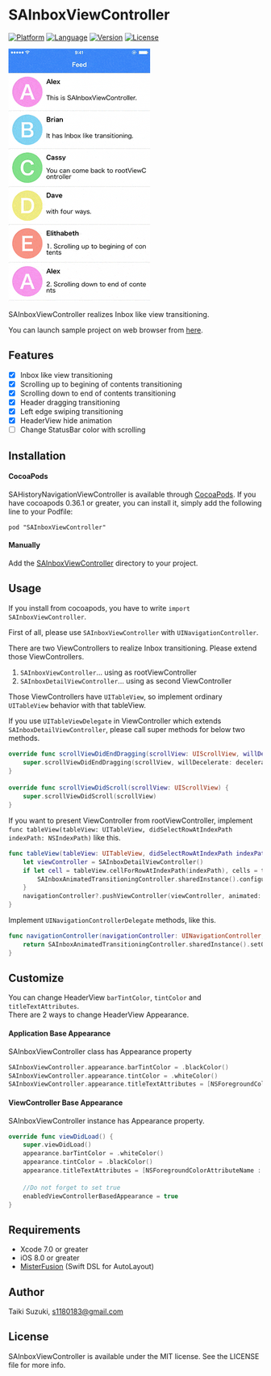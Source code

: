 # SAInboxViewController

[![Platform](http://img.shields.io/badge/platform-ios-blue.svg?style=flat
)](https://developer.apple.com/iphone/index.action)
[![Language](http://img.shields.io/badge/language-swift-brightgreen.svg?style=flat
)](https://developer.apple.com/swift)
[![Version](https://img.shields.io/cocoapods/v/SAInboxViewController.svg?style=flat)](http://cocoapods.org/pods/SAInboxViewController)
[![License](https://img.shields.io/cocoapods/l/SAInboxViewController.svg?style=flat)](http://cocoapods.org/pods/SAInboxViewController)

![](./SampleImage/sample.gif)

SAInboxViewController realizes Inbox like view transitioning.

You can launch sample project on web browser from [here](https://appetize.io/app/gxu9drpm7cqbe60mjqf2nv59t4?device=iphone5s&scale=75&orientation=portrait).

## Features

- [x] Inbox like view transitioning
- [x] Scrolling up to begining of contents transitioning
- [x] Scrolling down to end of contents transitioning
- [x] Header dragging transitioning
- [x] Left edge swiping transitioning
- [x] HeaderView hide animation
- [ ] Change StatusBar color with scrolling

## Installation

#### CocoaPods

SAHistoryNavigationViewController is available through [CocoaPods](http://cocoapods.org). If you have cocoapods 0.36.1 or greater, you can install
it, simply add the following line to your Podfile:

	pod "SAInboxViewController"


#### Manually

Add the [SAInboxViewController](./SAInboxViewController) directory to your project.

## Usage

If you install from cocoapods, you have to write `import SAInboxViewController`.

First of all, please use `SAInboxViewController` with `UINavigationController`.

There are two ViewControllers to realize Inbox transitioning. Please extend those ViewControllers.

1. `SAInboxViewController`... using as rootViewController
2. `SAInboxDetailViewController`... using as second ViewController

Those ViewControllers have `UITableView`, so implement ordinary `UITableView` behavior with that tableView.

If you use `UITableViewDelegate` in ViewController which extends `SAInboxDetailViewController`, please call super methods for below two methods.

```swift
override func scrollViewDidEndDragging(scrollView: UIScrollView, willDecelerate decelerate: Bool) {
    super.scrollViewDidEndDragging(scrollView, willDecelerate: decelerate)
}

override func scrollViewDidScroll(scrollView: UIScrollView) {
	super.scrollViewDidScroll(scrollView)
}
```

If you want to present ViewController from rootViewController, implement `func tableView(tableView: UITableView, didSelectRowAtIndexPath indexPath: NSIndexPath)` like this.

```swift
func tableView(tableView: UITableView, didSelectRowAtIndexPath indexPath: NSIndexPath) {
    let viewController = SAInboxDetailViewController()
    if let cell = tableView.cellForRowAtIndexPath(indexPath), cells = tableView.visibleCells() as? [UITableViewCell] {
        SAInboxAnimatedTransitioningController.sharedInstance().configureCotainerView(view, cell: cell, cells: cells, headerImage: headerView.screenshotImage())
    }
    navigationController?.pushViewController(viewController, animated: true)
}
```

Implement `UINavigationControllerDelegate` methods, like this.

```swift
func navigationController(navigationController: UINavigationController, animationControllerForOperation operation: UINavigationControllerOperation, fromViewController fromVC: UIViewController, toViewController toVC: UIViewController) -> UIViewControllerAnimatedTransitioning? {
    return SAInboxAnimatedTransitioningController.sharedInstance().setOperation(operation)
}
```

## Customize
You can change HeaderView `barTintColor`, `tintColor` and `titleTextAttributes`.  
There are 2 ways to change HeaderView Appearance.

#### Application Base Appearance
SAInboxViewController class has Appearance property

```swift
SAInboxViewController.appearance.barTintColor = .blackColor()
SAInboxViewController.appearance.tintColor = .whiteColor()
SAInboxViewController.appearance.titleTextAttributes = [NSForegroundColorAttributeName : UIColor.whiteColor()]
```

#### ViewController Base Appearance
SAInboxViewController instance has Appearance property.

```swift
override func viewDidLoad() {
    super.viewDidLoad()
    appearance.barTintColor = .whiteColor()
    appearance.tintColor = .blackColor()
    appearance.titleTextAttributes = [NSForegroundColorAttributeName : UIColor.blackColor()]

    //Do not forget to set true
    enabledViewControllerBasedAppearance = true
}
```

## Requirements

- Xcode 7.0 or greater
- iOS 8.0 or greater
- [MisterFusion](https://github.com/szk-atmosphere/MisterFusion) (Swift DSL for AutoLayout)

## Author

Taiki Suzuki, s1180183@gmail.com

## License

SAInboxViewController is available under the MIT license. See the LICENSE file for more info.
